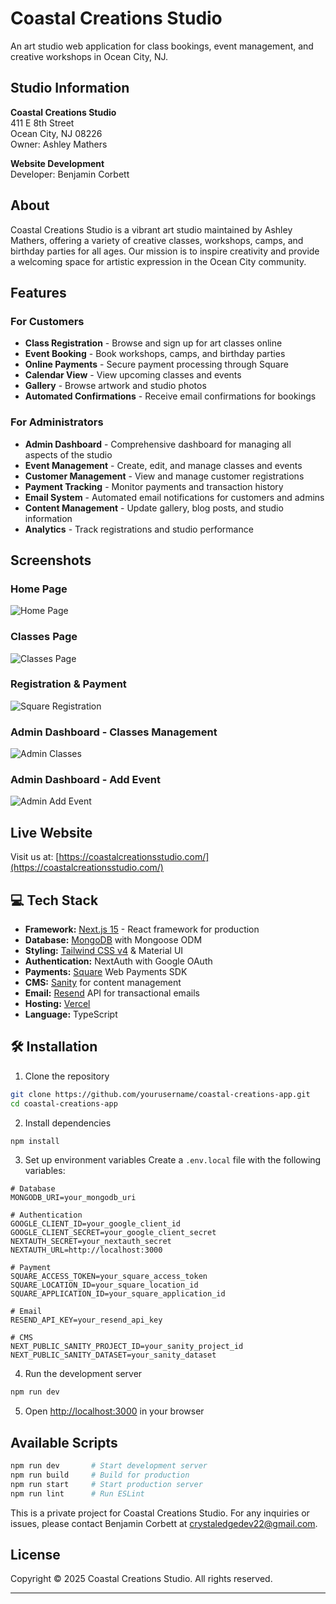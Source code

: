 # Coastal Creations Studio

An art studio web application for class bookings, event management, and creative workshops in Ocean City, NJ.

## Studio Information

**Coastal Creations Studio**  
411 E 8th Street  
Ocean City, NJ 08226  
Owner: Ashley Mathers  

**Website Development**  
Developer: Benjamin Corbett  


## About

Coastal Creations Studio is a vibrant art studio maintained by Ashley Mathers, offering a variety of creative classes, workshops, camps, and birthday parties for all ages. Our mission is to inspire creativity and provide a welcoming space for artistic expression in the Ocean City community.

## Features

### For Customers
- **Class Registration** - Browse and sign up for art classes online
- **Event Booking** - Book workshops, camps, and birthday parties
- **Online Payments** - Secure payment processing through Square
- **Calendar View** - View upcoming classes and events
- **Gallery** - Browse artwork and studio photos
- **Automated Confirmations** - Receive email confirmations for bookings

### For Administrators
- **Admin Dashboard** - Comprehensive dashboard for managing all aspects of the studio
- **Event Management** - Create, edit, and manage classes and events
- **Customer Management** - View and manage customer registrations
- **Payment Tracking** - Monitor payments and transaction history
- **Email System** - Automated email notifications for customers and admins
- **Content Management** - Update gallery, blog posts, and studio information
- **Analytics** - Track registrations and studio performance

## Screenshots

### Home Page
![Home Page](public/assets/readme.images/home.png)

### Classes Page
![Classes Page](public/assets/readme.images/classes.png)

### Registration & Payment
![Square Registration](public/assets/readme.images/square.register.png)

### Admin Dashboard - Classes Management
![Admin Classes](public/assets/readme.images/admin.classes.png)

### Admin Dashboard - Add Event
![Admin Add Event](public/assets/readme.images/admin.addevent.png)

## Live Website

Visit us at: [https://coastalcreationsstudio.com/](https://coastalcreationsstudio.com/)

## 💻 Tech Stack

- **Framework:** [Next.js 15](https://nextjs.org/) - React framework for production
- **Database:** [MongoDB](https://www.mongodb.com/) with Mongoose ODM
- **Styling:** [Tailwind CSS v4](https://tailwindcss.com/) & Material UI
- **Authentication:** NextAuth with Google OAuth
- **Payments:** [Square](https://squareup.com/) Web Payments SDK
- **CMS:** [Sanity](https://www.sanity.io/) for content management
- **Email:** [Resend](https://resend.com/) API for transactional emails
- **Hosting:** [Vercel](https://vercel.com/)
- **Language:** TypeScript

## 🛠️ Installation

1. Clone the repository
```bash
git clone https://github.com/yourusername/coastal-creations-app.git
cd coastal-creations-app
```

2. Install dependencies
```bash
npm install
```

3. Set up environment variables
Create a `.env.local` file with the following variables:
```env
# Database
MONGODB_URI=your_mongodb_uri

# Authentication
GOOGLE_CLIENT_ID=your_google_client_id
GOOGLE_CLIENT_SECRET=your_google_client_secret
NEXTAUTH_SECRET=your_nextauth_secret
NEXTAUTH_URL=http://localhost:3000

# Payment
SQUARE_ACCESS_TOKEN=your_square_access_token
SQUARE_LOCATION_ID=your_square_location_id
SQUARE_APPLICATION_ID=your_square_application_id

# Email
RESEND_API_KEY=your_resend_api_key

# CMS
NEXT_PUBLIC_SANITY_PROJECT_ID=your_sanity_project_id
NEXT_PUBLIC_SANITY_DATASET=your_sanity_dataset
```

4. Run the development server
```bash
npm run dev
```

5. Open [http://localhost:3000](http://localhost:3000) in your browser

## Available Scripts

```bash
npm run dev       # Start development server
npm run build     # Build for production
npm run start     # Start production server
npm run lint      # Run ESLint
```

This is a private project for Coastal Creations Studio. For any inquiries or issues, please contact Benjamin Corbett at crystaledgedev22@gmail.com.

## License

Copyright © 2025 Coastal Creations Studio. All rights reserved.

---